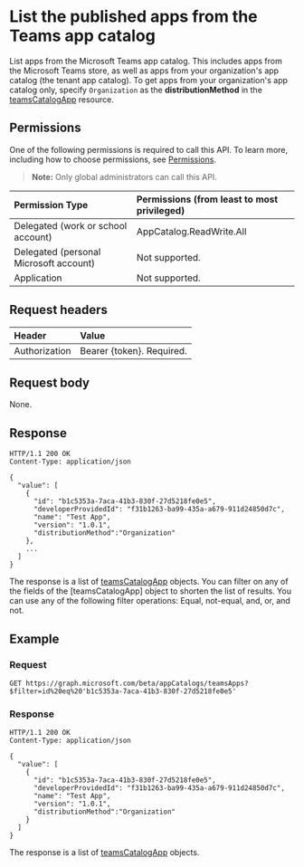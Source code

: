 # List the published apps from the Teams app catalog
List apps from the Microsoft Teams app catalog. This includes apps from the Microsoft Teams store, as well as apps from your organization's app catalog (the tenant app catalog). To get apps from your organization's app catalog only, specify `Organization` as the **distributionMethod** in the [teamsCatalogApp](../resources/teamscatalogapp.md) resource.

## Permissions
One of the following permissions is required to call this API. To learn more, including how to choose permissions, see [Permissions](https://developer.microsoft.com/en-us/graph/docs/concepts/permissions_reference).

>**Note:** Only global administrators can call this API.

| Permission Type                        | Permissions (from least to most privileged)
|:----------------------------------     |:-------------
| Delegated (work or school account)     | AppCatalog.ReadWrite.All 
| Delegated (personal Microsoft account) | Not supported.
| Application                            | Not supported.

## Request headers
| Header        | Value           
|:--------------|:--------------  
| Authorization | Bearer {token}. Required.  

## Request body
None.

## Response
```
HTTP/1.1 200 OK
Content-Type: application/json

{
  "value": [
    {
      "id": "b1c5353a-7aca-41b3-830f-27d5218fe0e5",
      "developerProvidedId": "f31b1263-ba99-435a-a679-911d24850d7c",
      "name": "Test App",
      "version": "1.0.1",
      "distributionMethod":"Organization"
    },
    ...
  ]
}
```
The response is a list of [teamsCatalogApp](../resources/teamscatalogapp.md) objects. You can filter on any of the fields of the [teamsCatalogApp] object to shorten the list of results. You can use any of the following filter operations: Equal, not-equal, and, or, and not.

## Example
### Request
```
GET https://graph.microsoft.com/beta/appCatalogs/teamsApps?$filter=id%20eq%20'b1c5353a-7aca-41b3-830f-27d5218fe0e5'
```

### Response
```
HTTP/1.1 200 OK
Content-Type: application/json

{
  "value": [
    {
      "id": "b1c5353a-7aca-41b3-830f-27d5218fe0e5",
      "developerProvidedId": "f31b1263-ba99-435a-a679-911d24850d7c",
      "name": "Test App",
      "version": "1.0.1",
      "distributionMethod":"Organization"
    }
  ]
}
```
The response is a list of [teamsCatalogApp](#teamscatalogapp) objects.



